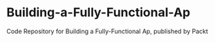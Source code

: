 # Building-a-Fully-Functional-Ap
Code Repository for Building a Fully-Functional Ap, published by Packt
